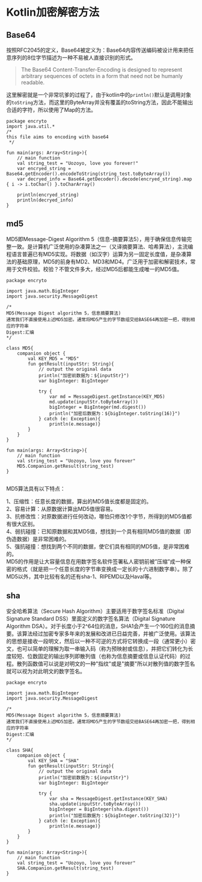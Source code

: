 # Kotlin加密解密方法

## Base64
按照RFC2045的定义，Base64被定义为：Base64内容传送编码被设计用来把任意序列的8位字节描述为一种不易被人直接识别的形式。
> The Base64 Content-Transfer-Encoding is designed to represent arbitrary sequences of octets in a form that need not be humanly readable.

这里解密就是一个非常坑爹的过程了，由于kotlin中的`println()`默认是调用对象的`toString`方法，而这里的ByteArray并没有覆盖的toString方法，因此不能输出合适的字符，所以使用了Map的方法。
```
package encryto
import java.util.*
/*
this file aims to encoding with base64
 */

fun main(args: Array<String>){
    // main function
    val string_test = "Uozoyo, love you forever!"
    var encryed_string = Base64.getEncoder().encodeToString(string_test.toByteArray())
    var decryed_info = Base64.getDecoder().decode(encryed_string).map { i -> i.toChar() }.toCharArray()

    println(encryed_string)
    println(decryed_info)
}

```

## md5
MD5即Message-Digest Algorithm 5（信息-摘要算法5），用于确保信息传输完整一致。是计算机广泛使用的杂凑算法之一（又译摘要算法、哈希算法），主流编程语言普遍已有MD5实现。将数据（如汉字）运算为另一固定长度值，是杂凑算法的基础原理，MD5的前身有MD2、MD3和MD4。广泛用于加密和解密技术，常用于文件校验。校验？不管文件多大，经过MD5后都能生成唯一的MD5值。
```
package encryto

import java.math.BigInteger
import java.security.MessageDigest

/*
MD5(Message Digest algorithm 5，信息摘要算法)
通常我们不直接使用上述MD5加密。通常将MD5产生的字节数组交给BASE64再加密一把，得到相应的字符串
Digest:汇编
*/

class MD5{
    companion object {
        val KEY_MD5 = "MD5"
        fun getResult(inputStr: String){
            // output the original data
            println("加密前数据为：${inputStr}")
            var bigInteger: BigInteger

            try {
                var md = MessageDigest.getInstance(KEY_MD5)
                md.update(inputStr.toByteArray())
                bigInteger = BigInteger(md.digest())
                println("加密后数据为：${bigInteger.toString(16)}")
            } catch (e: Exception){
                println(e.message)}
        }
    }
}

fun main(args: Array<String>){
    // main function
    val string_test = "Uozoyo, love you forever"
    MD5.Companion.getResult(string_test)
}


```
MD5算法具有以下特点：

1、压缩性：任意长度的数据，算出的MD5值长度都是固定的。  
2、容易计算：从原数据计算出MD5值很容易。  
3、抗修改性：对原数据进行任何改动，哪怕只修改1个字节，所得到的MD5值都有很大区别。  
4、弱抗碰撞：已知原数据和其MD5值，想找到一个具有相同MD5值的数据（即伪造数据）是非常困难的。  
5、强抗碰撞：想找到两个不同的数据，使它们具有相同的MD5值，是非常困难的。  
MD5的作用是让大容量信息在用数字签名软件签署私人密钥前被”压缩”成一种保密的格式（就是把一个任意长度的字节串变换成一定长的十六进制数字串）。除了MD5以外，其中比较有名的还有sha-1、RIPEMD以及Haval等。  

## sha
安全哈希算法（Secure Hash Algorithm）主要适用于数字签名标准（Digital Signature Standard DSS）里面定义的数字签名算法（Digital Signature Algorithm DSA）。对于长度小于2^64位的消息，SHA1会产生一个160位的消息摘要。该算法经过加密专家多年来的发展和改进已日益完善，并被广泛使用。该算法的思想是接收一段明文，然后以一种不可逆的方式将它转换成一段（通常更小）密文，也可以简单的理解为取一串输入码（称为预映射或信息），并把它们转化为长度较短、位数固定的输出序列即散列值（也称为信息摘要或信息认证代码）的过程。散列函数值可以说是对明文的一种"指纹"或是"摘要"所以对散列值的数字签名就可以视为对此明文的数字签名。
```
package encryto

import java.math.BigInteger
import java.security.MessageDigest

/*
MD5(Message Digest algorithm 5，信息摘要算法)
通常我们不直接使用上述MD5加密。通常将MD5产生的字节数组交给BASE64再加密一把，得到相应的字符串
Digest:汇编
*/

class SHA{
    companion object {
        val KEY_SHA = "SHA"
        fun getResult(inputStr: String){
            // output the original data
            println("加密前数据为：${inputStr}")
            var bigInteger: BigInteger

            try {
                var sha = MessageDigest.getInstance(KEY_SHA)
                sha.update(inputStr.toByteArray())
                bigInteger = BigInteger(sha.digest())
                println("加密后数据为：${bigInteger.toString(32)}")
            } catch (e: Exception){
                println(e.message)}
        }
    }
}

fun main(args: Array<String>){
    // main function
    val string_test = "Uozoyo, love you forever"
    SHA.Companion.getResult(string_test)
}
```
